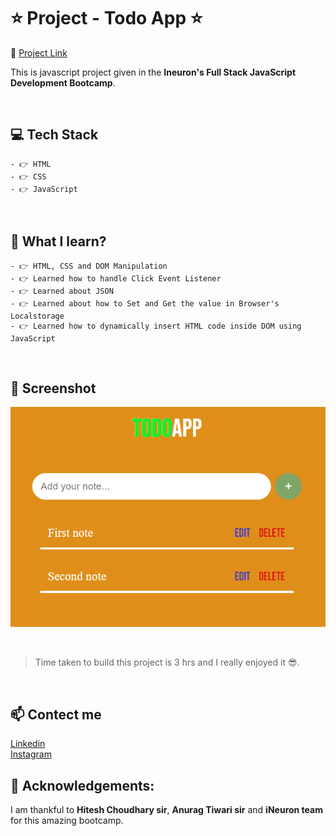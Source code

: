 # ⭐ Project - Todo App ⭐
🔗 [Project Link](https://js-simple-todo-app.netlify.app/ "Click me") <br>

This is javascript project given in the **Ineuron's Full Stack JavaScript Development Bootcamp**.


<br>

## 💻 Tech Stack

    - 👉 HTML
    - 👉 CSS
    - 👉 JavaScript

<br>

## 📌 What I learn?

    - 👉 HTML, CSS and DOM Manipulation
    - 👉 Learned how to handle Click Event Listener
    - 👉 Learned about JSON
    - 👉 Learned about how to Set and Get the value in Browser's Localstorage
    - 👉 Learned how to dynamically insert HTML code inside DOM using JavaScript

<br>

## 📸 Screenshot

![ScreenShot](screenshot.PNG)

<br>

> Time taken to build this project is 3 hrs and I really enjoyed it 😎.

<br>

## 📫 Contect me

[Linkedin](https://www.linkedin.com/in/vishal-kumar-909758228/) <br>
[Instagram](https://www.instagram.com/_visshal_yadav)

## 🙌 Acknowledgements:

I am thankful to **Hitesh Choudhary sir**, **Anurag Tiwari sir** and **iNeuron team** for this amazing bootcamp.
